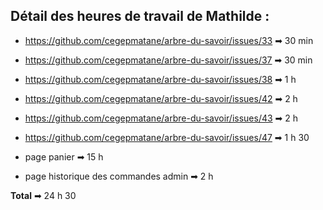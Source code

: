 ## Détail des heures de travail de Mathilde :

- https://github.com/cegepmatane/arbre-du-savoir/issues/33 ➡ 30 min

- https://github.com/cegepmatane/arbre-du-savoir/issues/37 ➡ 30 min

- https://github.com/cegepmatane/arbre-du-savoir/issues/38 ➡ 1 h

- https://github.com/cegepmatane/arbre-du-savoir/issues/42 ➡ 2 h

- https://github.com/cegepmatane/arbre-du-savoir/issues/43 ➡ 2 h

- https://github.com/cegepmatane/arbre-du-savoir/issues/47 ➡ 1 h 30

- page panier ➡ 15 h

- page historique des commandes admin ➡ 2 h

**Total** ➡ 24 h 30

